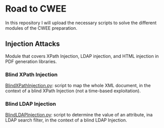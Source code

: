 # Road to CWEE

In this repository I will upload the necessary scripts to solve the different modules of the CWEE preparation.

## Injection Attacks

Module that covers XPath Injection, LDAP injection, and HTML injection in PDF generation libraries.

### Blind XPath Injection

[BlindXPathInjection.py](https://github.com/daparicio8383/CWEE/blob/main/Injection%20attacks/BlindXPathInjection.py): script to map the whole XML document, in the context of a blind XPath Injection (not a time-based exploitation).

### Blind LDAP Injection

[BlindLDAPInjection.py](https://github.com/daparicio8383/CWEE/blob/main/Injection%20attacks/BlindXLDAPInjection.py): script to determine the value of an attribute, ina LDAP search filter, in the context of a blind LDAP Injection.
